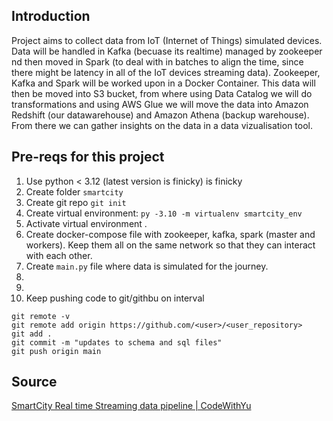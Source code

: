 ## Introduction
Project aims to collect data from IoT (Internet of Things) simulated devices. Data will be handled in Kafka (becuase its realtime) managed by zookeeper nd then moved in Spark (to deal with in batches to align the time, since there might be latency in all of the IoT devices streaming data). Zookeeper, Kafka and Spark will be worked upon in a Docker Container. This data will then be moved into S3 bucket, from where using Data Catalog we will do transformations and using AWS Glue we will move the data into Amazon Redshift (our datawarehouse) and Amazon Athena (backup warehouse). From there we can gather insights on the data in a data vizualisation tool.

## Pre-reqs for this project
1. Use python < 3.12 (latest version is finicky) is finicky 
2. Create folder `smartcity`
3. Create git repo `git init`
4. Create virtual environment: `py -3.10 -m virtualenv smartcity_env`
5. Activate virtual environment .
6. Create docker-compose file with zookeeper, kafka, spark (master and workers). Keep them all on the same network so that they can interact with each other.
7. Create `main.py` file where data is simulated for the journey.
8. 
9. 
10. Keep pushing code to git/githbu on interval
```
git remote -v
git remote add origin https://github.com/<user>/<user_repository>
git add .
git commit -m "updates to schema and sql files"
git push origin main
```


## Source 
[SmartCity Real time Streaming data pipeline | CodeWithYu](https://www.youtube.com/watch?v=Vv_fvwF41_0&ab_channel=CodeWithYu)
